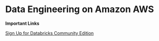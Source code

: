 # Data Engineering on Amazon AWS





**Important Links**

[Sign Up for Databricks Community Edition](https://docs.google.com/document/d/1F7_j-kTkU4bRKr5-dJvO64Lomv1UTiHdaM7V09Z_JAw/preview)
